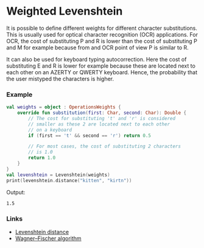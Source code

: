 # Weighted Levenshtein

It is possible to define different weights for different character substitutions.
This is usually used for optical character recognition (OCR) applications.
For OCR, the cost of substituting P and R is lower than the cost of substituting P and M for example because from and
OCR point of view P is similar to R.

It can also be used for keyboard typing autocorrection. Here the cost of substituting E and R is lower for example
because these are located next to each other on an AZERTY or QWERTY keyboard.
Hence, the probability that the user mistyped the characters is higher.

### Example

```kotlin
val weights = object : OperationsWeights {
    override fun substitution(first: Char, second: Char): Double {
        // The cost for substituting 't' and 'r' is considered
        // smaller as these 2 are located next to each other
        // on a keyboard
        if (first == 't' && second == 'r') return 0.5

        // For most cases, the cost of substituting 2 characters
        // is 1.0
        return 1.0
    }
}
val levenshtein = Levenshtein(weights)
print(levenshtein.distance("kitten", "kirtn"))
```

Output:

```
1.5
```

### Links

- [Levenshtein distance](https://en.wikipedia.org/wiki/Levenshtein_distance)
- [Wagner–Fischer algorithm](https://en.wikipedia.org/wiki/Wagner%E2%80%93Fischer_algorithm)

